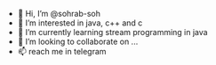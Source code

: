 - 👋 Hi, I’m @sohrab-soh
- 👀 I’m interested in java, c++ and c
- 🌱 I’m currently learning stream programming in java
- 💞️ I’m looking to collaborate on ...
- 📫 reach me in telegram

<!---
sohrab-soh/sohrab-soh is a ✨ special ✨ repository because its `README.md` (this file) appears on your GitHub profile.
You can click the Preview link to take a look at your changes.
--->
